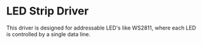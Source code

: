 # LED Strip Driver

This driver is designed for addressable LED's like WS2811, where each LED is controlled by a single data line.
